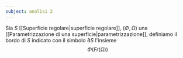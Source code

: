 ```yaml
---
subject: analisi 2
---
```

Sia $S$ [[Superficie regolare|superficie regolare]], $(\Phi,\Omega)$ una [[Parametrizzazione di una superficie|parametrizzazione]], definiamo il bordo di $S$ indicato con il simbolo $\partial S$ l'insieme
$$
\Phi(Fr(\Omega))
$$
